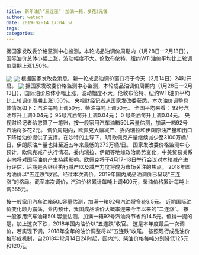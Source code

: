 ```yaml
---
title: 新年油价“三连涨”！加满一箱，多花2元钱
author: wetech
date: 2019-02-14 17:04:57
tags: 
categories: 
---
```

据国家发改委价格监测中心监测，本轮成品油调价周期内（1月28日—2月13日），国际油价总体小幅上涨，波动幅度不大。伦敦布伦特、纽约WTI油价平均比上轮调价周期上涨1.50%。
<!-- more -->
<img align="center" border="0" src="https://imgcdn.yicai.com/uppics/images/2019/02/9a1efd5ebeb2bf4f41a79a9f055710f9.jpg" />
<img align="center" border="0" src="https://imgcdn.yicai.com/uppics/images/2019/02/b7c22d6e85a6f132b14fd1ff984f3746.jpg" />
根据国家发改委消息，新一轮成品油调价窗口将于今天（2月14日）24时开启。
<img align="center" border="0" src="https://imgcdn.yicai.com/uppics/images/2019/02/96b4cf8433be97e6406675fa21ea35e8.jpg" />
据国家发改委价格监测中心监测，本轮成品油调价周期内（1月28日—2月13日），国际油价总体小幅上涨，波动幅度不大。伦敦布伦特、纽约WTI油价平均比上轮调价周期上涨1.50%。
央视财经记者从国家发改委获悉，本次油价调整具体情况如下：汽油每吨上调50元、柴油每吨上调50元。
全国平均来看：
92号汽油每升上调0.04元；
95号汽油每升上调0.04元；
0 号柴油每升上调0.04元。
央视财经记者给您算了一笔账，按一般家用汽车油箱50L容量估测，加满一箱92号汽油将多花2元。
调价周期内，欧佩克大幅减产、委内瑞拉和伊朗原油产量和出口下降给油价提供了支撑。在沙特的主导下，1月欧佩克产量继续减少至3100万桶/日，伊朗原油产量也降至近五年来最低的272万桶/日。
国家发改委价格监测中心预计，欧佩克减产执行情况，委内瑞拉、伊朗等地缘政治局势变化，中美贸易关系走向将对国际油价产生持续影响。欧佩克将于4月17-18日举行会议对本轮减产进行评估，后期是否继续执行减产以及减产力度将成为市场关注的焦点。
2018年国内油价以“五连跌”收官。经过本次调价，2019年国内成品油调价已呈现“三连涨”的格局。截至本次调价，汽油价格累计每吨上调400元，柴油价格累计每吨上调385元。
 
 
按一般家用汽车油箱50L容量估测，加满一箱92号汽油将多花9.5元。
近期国际油价变化颇为震荡，业内预计，我国成品油价大概率迎来今年以来的“二连涨”。
按一般家用汽车油箱50L容量估测，加满一箱92号汽油将节省约14.5元。值得一提的是，加上这次下跌，2018年国内油价以“五连跌”收官。
这是本年度最后一次调价，若实现下调，2018年全年的油价调整将以“五连跌”收尾。
按照现行成品油价格形成机制，自2018年12月14日24时起，国内汽、柴油价格每吨分别降低125元和120元。
